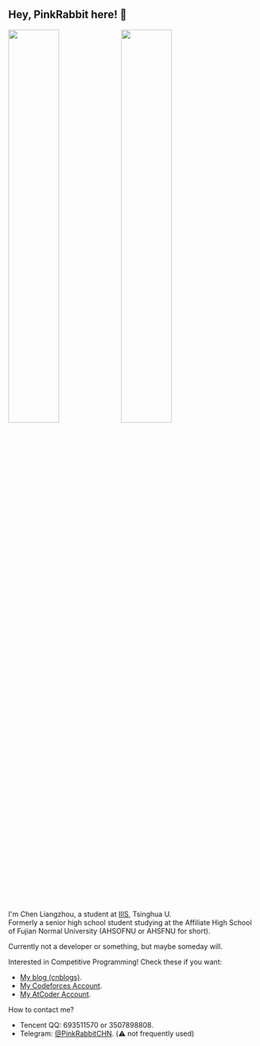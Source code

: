 ## Hey, PinkRabbit here! :rabbit:

<tbody align="right"><tr><img style="width: 45%" src="https://github-readme-stats.vercel.app/api?username=GitPinkRabbit&theme=dark&show_icons=true" /></tr><tr><img style="width: 45%" src="https://github-readme-stats.vercel.app/api/top-langs/?username=GitPinkRabbit&layout=compact" /></tr></tbody>

I'm Chen Liangzhou, a student at [IIIS](https://iiis.tsinghua.edu.cn/), Tsinghua U.  
Formerly a senior high school student studying at the Affiliate High School of Fujian Normal University (AHSOFNU or AHSFNU for short).

Currently not a developer or something, but maybe someday will.

Interested in Competitive Programming! Check these if you want:

- [My blog (cnblogs)](https://www.cnblogs.com/PinkRabbit/).
- [My Codeforces Account](https://codeforces.com/profile/PinkRabbit).
- [My AtCoder Account](https://atcoder.jp/users/PinkRabbit).

How to contact me?

- Tencent QQ: 693511570 or 3507898808.
- Telegram: [@PinkRabbitCHN](https://t.me/PinkRabbitCHN). (:warning: not frequently used)
